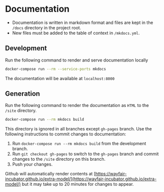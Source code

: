 # Documentation

* Documentation is written in markdown format and files are kept in the `/docs` directory in the project root.
* New files must be added to the table of context in `/mkdocs.yml`.

## Development

Run the following command to render and serve documentation locally
```bash
docker-compose run --rm --service-ports mkdocs
```

The documentation will be available at `localhost:8000`

## Generation

Run the following command to render the documentation as `HTML` to the `/site` directory.

```bash
docker-compose run --rm mkdocs build
```

This directory is ignored in all branches except `gh-pages` branch. Use the following instructions to commit changes to documentation:

1. Run `docker-compose run --rm mkdocs build` from the development branch.
2. Run `git checkout gh-pages` to switch to the `gh-pages` branch and commit changes to the `/site` directory on this branch.
3. Push your changes.

Github will automatically render contents at [https://wayfair-incubator.github.io/extra-model/](https://wayfair-incubator.github.io/extra-model/) but it may take up to 20 minutes for changes to appear.

